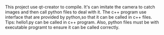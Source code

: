 This project use qt-creator to compile. It's can imitate the camera to catch images and then call python files to deal with it. The c++ program use interface that are provided by python,so that it can be called in c++ files. 
Tips: hello1.py can be called in c++ program. Also, python files must be with executable programt to ensure it can be called correctly.
